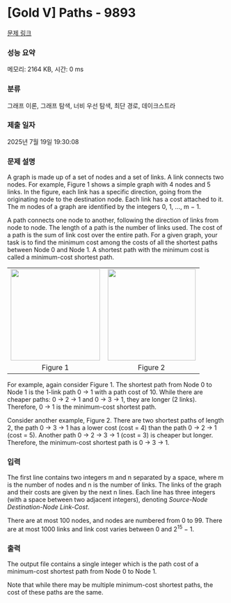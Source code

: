 # [Gold V] Paths - 9893 

[문제 링크](https://www.acmicpc.net/problem/9893) 

### 성능 요약

메모리: 2164 KB, 시간: 0 ms

### 분류

그래프 이론, 그래프 탐색, 너비 우선 탐색, 최단 경로, 데이크스트라

### 제출 일자

2025년 7월 19일 19:30:08

### 문제 설명

<p>A graph is made up of a set of nodes and a set of links. A link connects two nodes. For example, Figure 1 shows a simple graph with 4 nodes and 5 links. In the figure, each link has a specific direction, going from the originating node to the destination node. Each link has a cost attached to it. The m nodes of a graph are identified by the integers 0, 1, ..., m − 1.</p>

<p>A path connects one node to another, following the direction of links from node to node. The length of a path is the number of links used. The cost of a path is the sum of link cost over the entire path. For a given graph, your task is to find the minimum cost among the costs of all the shortest paths between Node 0 and Node 1. A shortest path with the minimum cost is called a minimum-cost shortest path.</p>

<table class="table table-bordered" style="width:100%;">
	<tbody>
		<tr>
			<td style="width: 50%; text-align: center;"><img alt="" src="" style="width: 205px; height: 210px;"></td>
			<td style="width: 50%; text-align: center;"><img alt="" src="" style="width: 202px; height: 210px;"></td>
		</tr>
		<tr>
			<td style="width: 50%; text-align: center;">Figure 1</td>
			<td style="width: 50%; text-align: center;">Figure 2</td>
		</tr>
	</tbody>
</table>

<p>For example, again consider Figure 1. The shortest path from Node 0 to Node 1 is the 1-link path 0 → 1 with a path cost of 10. While there are cheaper paths: 0 → 2 → 1 and 0 → 3 → 1, they are longer (2 links). Therefore, 0 → 1 is the minimum-cost shortest path.</p>

<p>Consider another example, Figure 2. There are two shortest paths of length 2, the path 0 → 3 → 1 has a lower cost (cost = 4) than the path 0 → 2 → 1 (cost = 5). Another path 0 → 2 → 3 → 1 (cost = 3) is cheaper but longer. Therefore, the minimum-cost shortest path is 0 → 3 → 1.</p>

### 입력 

 <p>The first line contains two integers m and n separated by a space, where m is the number of nodes and n is the number of links. The links of the graph and their costs are given by the next n lines. Each line has three integers (with a space between two adjacent integers), denoting <em>Source-Node Destination-Node Link-Cost</em>.</p>

<p>There are at most 100 nodes, and nodes are numbered from 0 to 99. There are at most 1000 links and link cost varies between 0 and 2<sup>15</sup> − 1.</p>

### 출력 

 <p>The output file contains a single integer which is the path cost of a minimum-cost shortest path from Node 0 to Node 1.</p>

<p>Note that while there may be multiple minimum-cost shortest paths, the cost of these paths are the same.</p>

